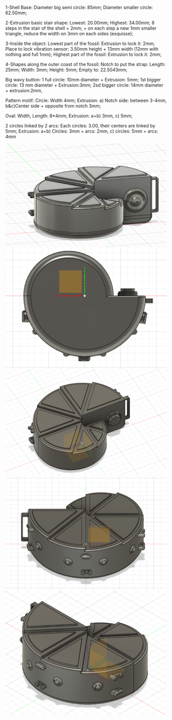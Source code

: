 1-Shell Base: Diameter big semi circle: 85mm;
Diameter smaller circle: 62.50mm;

2-Extrusion basic stair shape: Lowest: 20.00mm;
Highest: 34.00mm;
8 steps in the stair of the shell + 2mm; + on each step a new 1mm smaller triangle, reduce the width on 3mm on each sides (esquisse);

3-Inside the object: Lowest part of the fossil:
Extrusion to lock it: 2mm;
Place to lock vibration sensor: 3.50mm height + 13mm width (12mm with nothing and full 1mm);
Highest part of the fossil:
Extrusion to lock it: 2mm;

4-Shapes along the outer coast of the fossil:
Notch to put the strap:
Length: 25mm; Width: 3mm; Height: 5mm; Empty to: 22.50*4*3mm;

Big wavy button:
1 full circle: 10mm diameter + Extrusion: 5mm;
1st bigger circle: 13 mm diameter + Extrusion:3mm;
2sd bigger circle: 14mm diameter + extrusion:2mm,

Pattern motif:
Circle: Width 4mm;
Extrusion: a) Notch side: between 3-4mm, b&c)Center side + opposite from notch 3mm;

Oval: Width, Length: 8*4mm;
Extrusion: a+b) 3mm, c) 5mm;

2 circles linked by  2 arcs: Each circles: 3.00, their centers are linked by 5mm;
Extrusion: a+b) Circles: 3mm + arcs: 2mm, c) circles: 5mm + arcs: 4mm

![Alt text](../Imageprocess/buttonfossil.png)
![Alt text](../Imageprocess/vue%20bas.png)
![Alt text](../Imageprocess/vue%20point.png)
![Alt text](../Imageprocess/pattern2.png)
![Alt text](../Imageprocess/pattern.png)